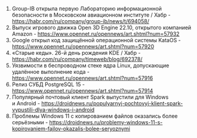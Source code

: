 1. Group-IB открыла первую Лабораторию информационной безопасности в Московском авиационном институте / Хабр - https://habr.com/ru/company/group-ib/news/t/694058/
1. Выпуск игрового движка Open 3D Engine 22.10, открытого компанией Amazon - https://www.opennet.ru/opennews/art.shtml?num=57932
1. Google открыл код защищённой операционной системы KataOS - https://www.opennet.ru/opennews/art.shtml?num=57920
1. «Старые кеды». 26-й день рождения KDE / Хабр - https://habr.com/ru/company/timeweb/blog/692378/
1. Уязвимости в беспроводном стеке ядра Linux, допускающие удалённое выполнение кода - https://www.opennet.ru/opennews/art.shtml?num=57916
1. Релиз СУБД PostgreSQL 15 - https://www.opennet.ru/opennews/art.shtml?num=57914
1. Популярный почтовый клиент Spark выпустили для Windows и Android - https://droidnews.ru/populyarnyj-pochtovyj-klient-spark-vypustili-dlya-windows-i-android
1. Проблемы Windows 11 с копированием файлов оказались более серьёзными - https://droidnews.ru/problemy-windows-11-s-kopirovaniem-fajlov-okazalis-bolee-seryoznymi
